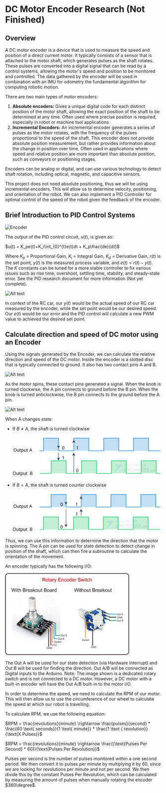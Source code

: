 # DC Motor Encoder Research (Not Finished)


## Overview
 A DC motor encoder is a device that is used to measure the speed and position of a direct current motor. It typically consists of a sensor that is attached to the motor shaft, which generates pulses as the shaft rotates. These pulses are converted into a digital signal that can be read by a control systems, allowing the motor's speed and position to be monitored and controlled. The data gathered by the encoder will be used in combination with an IMU for odometry the fundamental algorithm for computing robotic motion. 

 There are two main types of motor encoders:
    
1. **Absolute encoders:** Gives a unique digital code for each distinct position of the motor shaft, allowing the exact position of the shaft to be determined at any time. Often used where precise position is required, especially in robot or machine tool applications
2. **Incremental Encoders:** An incremental encoder generates a series of pulses as the motor rotates, with the frequency of the pulses proportional to the speed of the shaft. This encoder does not provide absolute position measurement, but rather provides information about the change in position over time. Often used in applications where speed and relative position are more important than absolute position, such as conveyors or positioning stages.

Encoders can be analog or digital, and can use various technology to detect shaft rotation, including optical, magnetic, and capacitive sensors. 

This project does not need absolute positioning, thus we will be using incremental encoders. This will allow us to determine velocity, positioning, and orientation of the robot. We can also implement a PID Controller for optimal control of the speed of the robot given the feedback of the encoder.

## Brief Introduction to PID Control Systems

![Encoder](https://www.thorlabs.com/images/TabImages/PID2.jpg)

The output of the PID control circuit, $u(t)$, is given as:

$u(t) = K_pe(t)+K_i\int_{0}^{t}e(t)dt + K_p\frac{de}{dt}$

Where $K_p$ = Proportional Gain, $K_i$ = Integral Gain, $K_d$ = Derivative Gain, $r(t)$ is the set point, $y(t)$ is the measured process variable, and $e(t) = r(t) - y(t)$. The $K$ constants can be tuned for a more stable controller to fix various issues such as rise time, overshoot, settling time, stability, and steady-state error. See the PID research document for more information (Not yet complete). 

![Alt text](https://people.ece.cornell.edu/land/courses/ece4760/FinalProjects/s2012/fas57_nyp7/Site/images/pidtable.jpg)

In context of the RC car, our $y(t)$ would be the actual speed of our RC car measured by the encoder, while the set point would be our desired speed. Our $e(t)$ would be our error and the PID control will calculate a new PWM value to achieved the desired set point.

## Calculate direction and speed of DC motor using an Encoder

Using the signals generated by the Encoder, we can calculate the relative direction and speed of the DC motor. Inside the encoder is a slotted disc that is typically connected to ground. It also has two contact pins A and B. 

![Alt text](https://lastminuteengineers.b-cdn.net/wp-content/uploads/arduino/rotary-encoder-internal-structure.png)

As the motor spins, these contact pins generated a signal. When the knob is turned clockwise, the A pin connects to ground before the B pin. When the knob is turned anticlockwise, the B pin connects to the ground before the A pin. 

![Alt text](https://lastminuteengineers.b-cdn.net/wp-content/uploads/arduino/rotary-encoder-working-animation.gif)

When A changes state:
- If $B \neq A$, the shaft is turned clockwise 
  
  ![Alt text](/media/rotary-encoder-output-pulses-in-clockwise-rotation.png)
- If $B = A$, the shaft is turned counter clockwise
 
    ![Alt text](/media/rotary-encoder-output-pulses-in-anticlockwise-rotation.png)

Thus, we can use this information to determine the direction that the motor is spinning. The A pin can be used for state detection to detect change in position of the shaft, which can then fire a subroutine to calculate the orientation of the movement. 

An encoder typically has the following I/O:

<img src="./../../media/rotary.jpeg" width="400">

The Out A will be used for our state detection (via Hardware Interrupt) and Out B will be used for finding the direction. Out A/B will be connected as Digital inputs to the Arduino. Note: The image shown is a dedicated rotary switch and is not connected to a DC motor. However, a DC motor with a built-in encoder will have the Out A/B built-in to the motor I/O.

In order to determine the speed, we need to calculate the RPM of our motor. This will then allow us to use the circumference of our wheel to calculate the speed at which our robot is travelling. 

To calculate RPM, we use the following equation:

$RPM = \frac{revolutions}{minute} \rightarrow \frac{pulses}{second} * \frac{60 \text{ seconds}}{1 \text{ minute}} * \frac{1 \text { revolution}}{\text{X Pulses}}$

$RPM = \frac{revolutions}{minute} \rightarrow \frac{(\text{Pulses Per Second} * 60)}{\text{Pulses Per Revolution}}$

Pulses per second is the number of pulses monitored within a one second period. We then convert it to pulses per minute by multiplying it by 60, since we are looking for revolutions per minute and not per second. We then divide this by the constant Pulses Per Revolution, which can be calculated by measuring the amount of pulses when manually rotating the encoder $360\degree$.